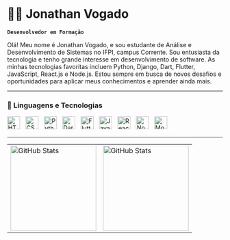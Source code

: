 # 🧑‍💻 Jonathan Vogado

**`Desenvolvedor em Formação`**

Olá! Meu nome é Jonathan Vogado, e sou estudante de Análise e Desenvolvimento de Sistemas no IFPI, campus Corrente. Sou entusiasta da tecnologia e tenho grande interesse em desenvolvimento de software. As minhas tecnologias favoritas incluem Python, Django, Dart, Flutter, JavaScript, React.js e Node.js. Estou sempre em busca de novos desafios e oportunidades para aplicar meus conhecimentos e aprender ainda mais.

---

### 🚀 Linguagens e Tecnologias
<img 
    align="left" 
    alt="HTML"
    title="HTML" 
    width="30px" 
    style="padding-right: 10px;" 
    src="https://cdn.jsdelivr.net/gh/devicons/devicon/icons/html5/html5-original.svg" 
/>
<img 
    align="left" 
    alt="CSS"
    title="CSS" 
    width="30px" 
    style="padding-right: 10px;" 
    src="https://cdn.jsdelivr.net/gh/devicons/devicon/icons/css3/css3-original.svg" 
/>
<img 
    align="left" 
    alt="Python"
    title="Python" 
    width="30px" 
    style="padding-right: 10px;" 
    src="https://cdn.jsdelivr.net/gh/devicons/devicon@latest/icons/python/python-original.svg" 
/>
<img 
    align="left" 
    alt="Dart"
    title="Dart" 
    width="30px" 
    style="padding-right: 10px;" 
    src="https://cdn.jsdelivr.net/gh/devicons/devicon@latest/icons/dart/dart-original.svg" 
/>
<img 
    align="left" 
    alt="Flutter"
    title="Flutter" 
    width="30px" 
    style="padding-right: 10px;" 
    src="https://cdn.jsdelivr.net/gh/devicons/devicon@latest/icons/flutter/flutter-original.svg" 
/>
<img 
    align="left" 
    alt="JavaScript"
    title="JavaScript" 
    width="30px" 
    style="padding-right: 10px;" 
    src="https://cdn.jsdelivr.net/gh/devicons/devicon@latest/icons/javascript/javascript-original.svg" 
/>
<img 
    align="left" 
    alt="React"
    title="React" 
    width="30px" 
    style="padding-right: 10px;" 
    src="https://cdn.jsdelivr.net/gh/devicons/devicon@latest/icons/react/react-original.svg" 
/>
<img 
    align="left" 
    alt="Node.js"
    title="Node.js" 
    width="30px" 
    style="padding-right: 10px;" 
    src="https://cdn.jsdelivr.net/gh/devicons/devicon@latest/icons/nodejs/nodejs-original.svg" 
/>
<img 
    align="left" 
    alt="MongoDB"
    title="MongoDB" 
    width="30px" 
    style="padding-right: 10px;" 
    src="https://cdn.jsdelivr.net/gh/devicons/devicon@latest/icons/mongodb/mongodb-original.svg" 
/>

<br/>
<br/>

---

<table style="border: 0">
  <tr>
    <td>
      <img
        alt="GitHub Stats" 
        height="200" 
        src="https://github-readme-stats.vercel.app/api?username=journeyexe&include_all_commits=true&locale=pt-br&custom_title=Estatísticas&show_icons=true&rank_icon=github&theme=radical" 
      />
    </td>
    <td>
      <img
        alt="GitHub Stats" 
        height="200" 
        src="https://github-readme-stats.vercel.app/api/top-langs/?username=Journeyexe&theme=radical&layout=compact&custom_title=Tecnologias&langs_count=6" 
      />
    </td>
  </tr>
</table>
